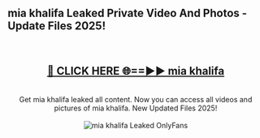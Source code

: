<h2>mia khalifa Leaked Private Video And Photos - Update Files 2025!</h2>
<br>
<div align="center">
<h2><a href="https://linkcuts.com/hfmhzwbr" rel="nofollow">🔴 CLICK HERE 🌐==►► mia khalifa</a></h2>
<br>
Get mia khalifa leaked all content. Now you can access all videos and pictures of mia khalifa. New Updated Files 2025!
<br>
<br>
<a href="https://linkcuts.com/hfmhzwbr" rel="nofollow" data-target="animated-image.originalLink"><img src="https://i.ibb.co.com/WyWwxjT/player-gif2.gif" alt="mia khalifa Leaked OnlyFans" style="max-width: 100%; display: inline-block;" data-target="animated-image.originalImage"></a>
</div>
<br>